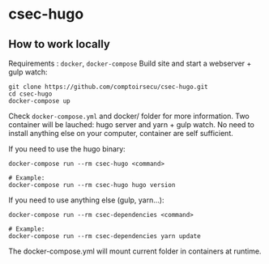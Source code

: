 # csec-hugo

## How to work locally

Requirements : `docker`, `docker-compose`
Build site and start a webserver + gulp watch:

    git clone https://github.com/comptoirsecu/csec-hugo.git
    cd csec-hugo
    docker-compose up


Check `docker-compose.yml` and docker/ folder for more information.
Two container will be lauched: hugo server and yarn + gulp watch. No need to
install anything else on your computer, container are self sufficient.

If you need to use the hugo binary:

    docker-compose run --rm csec-hugo <command>

    # Example:
    docker-compose run --rm csec-hugo hugo version


If you need to use anything else (gulp, yarn...):

    docker-compose run --rm csec-dependencies <command>

    # Example:
    docker-compose run --rm csec-dependencies yarn update


The docker-compose.yml will mount current folder in containers at runtime.
